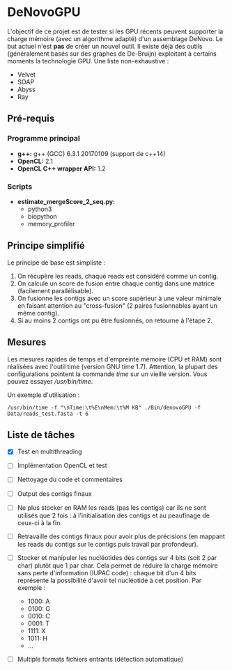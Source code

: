 # DeNovoGPU
L'objectif de ce projet est de tester si les GPU récents peuvent supporter la charge mémoire (avec un algorithme adapté)
d'un assemblage DeNovo.
Le but actuel n'est **pas** de créer un nouvel outil.
Il existe déjà des outils (généralement basés sur des graphes de De-Bruijn) exploitant à certains moments la technologie GPU.
Une liste non-exhaustive :
- Velvet
- SOAP
- Abyss
- Ray

## Pré-requis
### Programme principal
- **g++:** g++ (GCC) 6.3.1 20170109 (support de c++14)
- **OpenCL:** 2.1
- **OpenCL C++ wrapper API:** 1.2
### Scripts
- **estimate_mergeScore_2_seq.py:**
	- python3
	- biopython
	- memory\_profiler

## Principe simplifié
Le principe de base est simpliste :
1. On récupère les reads, chaque reads est considéré comme un contig.
2. On calcule un score de fusion entre chaque contig dans une matrice (facilement parallélisable).
3. On fusionne les contigs avec un score supèrieur à une valeur minimale en faisant attention au "cross-fusion"
(2 paires fusionnables ayant un même contig).
4. Si au moins 2 contigs ont pu être fusionnés, on retourne à l'étape 2.

## Mesures
Les mesures rapides de temps et d'empreinte mémoire (CPU et RAM) sont réalisées avec l'outil time (version GNU time 1.7).
Attention, la plupart des configurations pointent la commande _time_ sur un vieille version.
Vous pouvez essayer _/usr/bin/time_.

Un exemple d'utilisation :

`/usr/bin/time -f "\nTime:\t%E\nMem:\t%M KB" ./Bin/denovoGPU -f Data/reads_test.fasta -t 6`

## Liste de tâches
- [x] Test en multithreading
- [ ] Implémentation OpenCL et test
- [ ] Nettoyage du code et commentaires
- [ ] Output des contigs finaux
- [ ] Ne plus stocker en RAM les reads (pas les contigs) car ils ne sont utilisés que 2 fois : à l'initialisation des contigs et au peaufinage de ceux-ci à la fin.
- [ ] Retravaille des contigs finaux pour avoir plus de précisions (en mappant les reads du contigs sur le contigs puis travail par profondeur).
- [ ] Stocker et manipuler les nucléotides des contigs sur 4 bits (soit 2 par char) plutôt que 1 par char.
Cela permet de réduire la charge mémoire sans perte d'information (IUPAC code) : chaque bit d'un 4 bits représente la possibilité d'avoir tel nucléotide à cet position.
Par exemple :
	- 1000: A
	- 0100: G
	- 0010: C
	- 0001: T
	- 1111: X
	- 1011: H
	- ...
- [ ] Multiple formats fichiers entrants (détection automatique)

